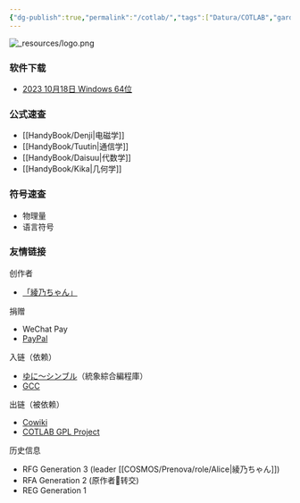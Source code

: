 ```yaml
---
{"dg-publish":true,"permalink":"/cotlab/","tags":["Datura/COTLAB","gardenEntry","gardenEntry","gardenEntry"],"noteIcon":""}
---
```




![_resources/logo.png](/img/user/_resources/logo.png)



### 软件下载

- [2023 10月18日 Windows 64位](https://gitee.com/dosconio/cotlab-release/blob/master/cot.20231018w64.exe)


### 公式速查

- [[HandyBook/Denji\|电磁学]]
- [[HandyBook/Tuutin\|通信学]]
- [[HandyBook/Daisuu\|代数学]]
- [[HandyBook/Kika\|几何学]]

### 符号速查

- 物理量
- 语言符号

### 友情链接

创作者
- [「綾乃ちゃん」](https://space.bilibili.com/3546380379360009)

捐赠
- WeChat Pay
- [PayPal](https://paypal.me/dosconio?country.x=C2&locale.x=zh_XC)

入链（依赖）
- [ゆに～シンブル](https://github.com/dosconio/unisym)（統象綜合編程庫）
- [GCC](https://gcc.gnu.org/)

出链（被依赖）
- [Cowiki](https://cotlab.org/)
- [COTLAB GPL Project](https://github.com/dosconio/COTLAB)

历史信息
- RFG Generation 3 (leader [[COSMOS/Prenova/role/Alice\|綾乃ちゃん]])
- RFA Generation 2 (原作者💐转交)
- REG Generation 1
